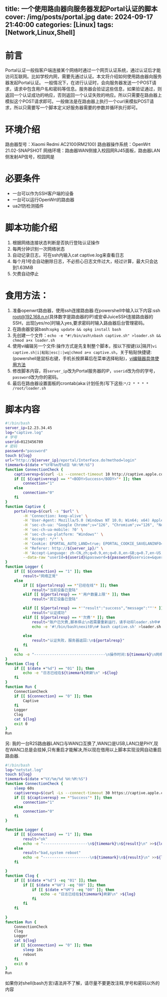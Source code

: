 title: 一个使用路由器向服务器发起Portal认证的脚本
cover: /img/posts/portal.jpg
date: 2024-09-17 21:40:00
categories: [Linux]
tags: [Network,Linux,Shell]
-------------------------------


# 前言

Portal认证一般指客户端连接某个网络时通过一个网页认证系统，通过认证后才能访问互联网。比如学校内网，需要先通过认证。本文将介绍如何使用路由器向服务器发起Portal认证。
一般情况下，在进行认证时，会向服务器发送一个POST请求，请求中包含用户名和密码等信息。服务器会验证这些信息，如果验证通过，则返回一个认证成功的响应，否则返回一个认证失败的响应。所以只需要在路由器上模拟这个POST请求即可。一般做法是在路由器上执行一个curl来模拟POST请求，所以只需要写一个脚本定义好服务器需要的参数并循环执行即可。
# 环境介绍
路由器型号：Xiaomi Redmi AC2100(RM2100)
路由器操作系统：OpenWrt 21.02-SNAPSHOT
网络环境：路由器WAN侧接入校园网RJ45面板，路由器LAN侧发射AP信号，校园网是
# 必要条件
* 一台可以作为SSH客户端的设备
* 一台可以运行OpenWrt的路由器
* ua2f防检测插件
# 脚本功能介绍

1. 根据网络连接状态判断是否执行登陆认证操作
2. 每两分钟识别一次网络状态
3. 自动记录日志，可在ssh内输入cat captive.log来查看日志
4. 每个月1号会自动删除日志，不必担心日志文件过大，经过计算，最大只会达到1.63MiB
5. 欠费自动停止
# 食用方法：
1. 准备openwrt路由器，使用ssh连接路由器:在powershell中输入以下内容:ssh root@192.168.n.n(具体数字是路由器的IP)或安卓JuiceSSH连接路由器的SSH，出现[yes/no]时输入yes,要求密码时输入路由器后台管理密码。
2. 在路由器安装bash:`opkg update && opkg install bash`
3. 先创建一个文件：`echo -e "#!/bin/ash\nbash captive.sh" >loader.sh && chmod a+x loader.sh`
4. 使用vi编辑另一个文件:操作方式是先复制整个脚本，按以下按键(以|隔开)`vi captive.sh|i|粘贴|esc|:|wq|chmod a+x captive.sh`，关于粘贴快捷键:(powershell是鼠标右键，手机长按屏幕后在菜单选择粘贴)，[vi编辑器具体使用方法](https://www.runoob.com/linux/linux-vim.html)
5. 修改脚本内容，将`server_ip`改为Portal服务器的IP，`userid`改为你的学号，`password`改为你的密码。
6. 最后在路由器设置面板的crontab(aka:计划任务)写下这些:`*/2 * * * * /root/loader.sh`
# 脚本内容

```bash
#!/bin/bash
server_ip=12.23.34.45
log="captive.log"
# 学号
userid=0123456789
# 密码
password="password"
touch ${log}
url="http://${server_ip}/eportal/InterFace.do?method=login"
timemark=$(date +"%Y年%m月%d日 %H:%M:%S")
function ConnectionCheck {
    captiveresp=$(curl -Ls --connect-timeout 10 http://captive.apple.com)
    if [[ ${captiveresp} == *"<BODY>Success</BODY>"* ]]; then
        connection="1"
    else
        connection="0"
    fi
}
function Captive {
    portalresp=$(curl -s "$url" \
        -H 'Connection: keep-alive' \
        -H 'User-Agent: Mozilla/5.0 (Windows NT 10.0; Win64; x64) AppleWebKit/537.36 (KHTML, like Gecko) Chrome/112.0.0.0 Safari/537.36 Edg/112.0.1722.68' \
        -H 'sec-ch-ua: "Google Chrome";v="126", "Chromium";v="126", "Not=A?Brand";v="24"' \
        -H 'sec-ch-ua-mobile: ?0' \
        -H 'sec-ch-ua-platform: "Windows"' \
        -H 'Accept: */*' \
        -H 'Cookie: EPORTAL_AUTO_LAND=true; EPORTAL_COOKIE_SAVELANINFO=true; EPORTAL_COOKIE_SAVEPASSWORD=true;' \
        -H "Referer: http://${server_ip}/" \
        -H 'Accept-Language: zh-CN,zh;q=0.9,en;q=0.8,en-GB;q=0.7,en-US;q=0.6' \
        --data-raw "userId=${userid}&password=${password}&service=&queryString=passwordEncrypt=false")
}
function Logger {
    if [[ ${connection} == "1" ]]; then
        result="网络正常"
    else
        if [[ ${portalresp} == *"已经在线"* ]]; then
            result="当前设备已登陆"
        elif [[ ${portalresp} == *'用户数量上限'* ]]; then
            result="其它设备已登陆"

        elif [[ ${portalresp} == *'"result":"success","message":""'* ]]; then
            result="认证成功"
        elif [[ ${portalresp} == *'欠费'* ]]; then
            result="账户已欠费,脚本停止\n若需要重新运行，请手动将loader.sh中# bash /root/captive.sh前的#删除\n并删除整行exit 0"
            echo -e '#!/bin/bash\nexit0\n# bash captive.sh' >loader.sh
            
        else
            result="认证失败，服务器返回:\n${portalresp}"
        fi
    fi
    echo -e "--------------------------------\n操作时间:${timemark}\n网络状态:${result}\n\n" >>${log}
}
function Clog {
    if [[ $(date +"%d") == "01" ]]; then
        echo -e "日志已经在${timemark}刷新\n" >${log}
    fi
}
function Run {
    ConnectionCheck
    if [[ ${connection} == "0" ]]; then
        Captive
    fi
    Logger
    Clog
    cat ${log}
    exit 0
}
Run

```
另: 我的一台R2S路由器LAN口与WAN口互换了,WAN口是USB,LAN口是PHY,现在WAN口总是会挂掉,只有重启才能解决,所以现在借用以上脚本实现没网自动重启路由器.

```bash
#!/bin/bash
log="netstat.log"
touch ${log}
timemark=$(date +"%Y/%m/%d %H:%M:%S")
function ConnectionCheck {
    sleep 60s
    captiveresp=$(curl -Ls --connect-timeout 30 https://captive.apple.com/)
    if [[ ${captiveresp} == *"Success"* ]]; then
        connection="1"
    else
        connection="0"
    fi
}

function Logger {
    if [[ ${connection} == "1" ]]; then
        result="ok"
        echo -e "--------------------\n${timemark}\n${result}\n" >>${log}
    else
        result="bad,system reboot"
        echo -e "---------------------\n${timemark}\n${result}\n" >>${log}
    fi

}
function Clog {
    if [[ $(date +"%d") -eq "01" ]]; then
        if [[ $(date +"%H") -eq "00" ]]; then
            if [[ $(date +"%M") -eq "00" ]]; then
                echo -e "日志已经在${timemark}刷新\n" >${log}
            fi
        fi
    fi
    
}
function Run {
    ConnectionCheck
    Clog
    Logger
    cat ${log}
    if [[ ${connection} == "0" ]]; then
        sleep 10s
        reboot
    fi
    exit 0
}
Run


```


如果你对shell(bash方言)语法并不了解，请尽量不要更改注释,学号和密码以外的内容
<script src="/services/avatar_fix.js"></script>
